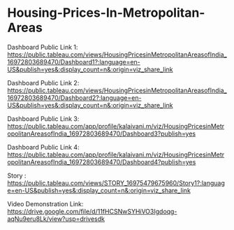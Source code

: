 # Housing-Prices-In-Metropolitan-Areas


Dashboard Public Link 1: https://public.tableau.com/views/HousingPricesinMetropolitanAreasofIndia_16972803689470/Dashboard1?:language=en-US&publish=yes&:display_count=n&:origin=viz_share_link

Dashboard Public Link 2: https://public.tableau.com/views/HousingPricesinMetropolitanAreasofIndia_16972803689470/Dashboard2?:language=en-US&publish=yes&:display_count=n&:origin=viz_share_link

Dashboard Public Link 3: https://public.tableau.com/app/profile/kalaivani.m/viz/HousingPricesinMetropolitanAreasofIndia_16972803689470/Dashboard3?publish=yes

Dashboard Public Link 4: https://public.tableau.com/app/profile/kalaivani.m/viz/HousingPricesinMetropolitanAreasofIndia_16972803689470/Dashboard4?publish=yes

Story : https://public.tableau.com/views/STORY_16975479675960/Story1?:language=en-US&publish=yes&:display_count=n&:origin=viz_share_link

Video Demonstration Link: https://drive.google.com/file/d/11fHCSNwSYHiVO3Igdoqg-aqNu9eru8Lk/view?usp=drivesdk 
